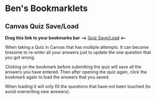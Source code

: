 # Ben's Bookmarklets

## Canvas Quiz Save/Load

**Drag this link to your bookmarks bar -->** <a href="javascript:(function(i%2Cs%2Cf)%7Bvar%20d%3Ddocument%2Ce%3Dd.createElement(%22script%22)%3Bd.getElementById(i)%3Ff()%3A(e.onload%3Df%2Ce.src%3Ds%2Ce.id%3Di%2Cd.body.appendChild(e))%7D)(%22quizsaver%22%2C%22https%3A%2F%2Fbenjameep.tech%2Fbookmarklets%2Fdist%2Fquizsaver.js%22%2Cfunction()%7Bwindow.quizsaver.default()%7D)">Quiz Save/Load</a> **<--**

When taking a Quiz in Canvas that has multiple attempts. It can become tiresome to re-enter all your answers just to update the one question that you got wrong. 

Clicking on the bookmark before submitting the quiz will save all the answers you have entered. Then after opening the quiz again, click the bookmark again to load the answers that you saved.

When loading it will only fill the questions that have not been touched (to avoid overwriting new answers).